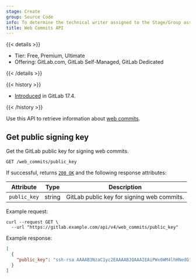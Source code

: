 ```yaml
---
stage: Create
group: Source Code
info: To determine the technical writer assigned to the Stage/Group associated with this page, see https://handbook.gitlab.com/handbook/product/ux/technical-writing/#assignments
title: Web Commits API
---
```


{{< details >}}

- Tier: Free, Premium, Ultimate
- Offering: GitLab.com, GitLab Self-Managed, GitLab Dedicated

{{< /details >}}

{{< history >}}

- [Introduced](https://gitlab.com/gitlab-org/gitlab/-/issues/442533) in GitLab 17.4.

{{< /history >}}

Use this API to retrieve information about [web commits](../user/project/repository/web_editor.md).

## Get public signing key

Get the GitLab public key for signing web commits.

```plaintext
GET /web_commits/public_key
```

If successful, returns [`200 OK`](rest/troubleshooting.md#status-codes) and the following
response attributes:

| Attribute    | Type   | Description                                |
|--------------|--------|--------------------------------------------|
| `public_key` | string | GitLab public key for signing web commits. |

Example request:

```shell
curl --request GET \
  --url "https://gitlab.example.com/api/v4/web_commits/public_key"
```

Example response:

```json
[
  {
    "public_key": "ssh-rsa AAAAB3NzaC1yc2EAAAABJQAAAIEAiPWx6WM4lhHNedGfBpPJNPpZ7yKu+dnn1SJejgt4596k6YjzGGphH2TUxwKzxcKDKKezwkpfnxPkSMkuEspGRt/aZZ9wa++Oi7Qkr8prgHc4soW6NUlfDzpvZK2H5E7eQaSeP3SAwGmQKUFHCddNaP0L+hM7zhFNzjFvpaMgJw0="
  }
]
```
